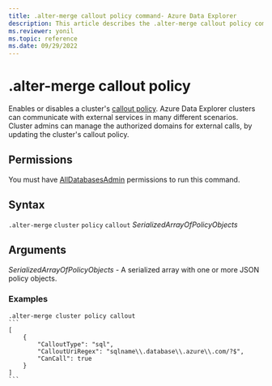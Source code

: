```yaml
---
title: .alter-merge callout policy command- Azure Data Explorer
description: This article describes the .alter-merge callout policy command in Azure Data Explorer.
ms.reviewer: yonil
ms.topic: reference
ms.date: 09/29/2022
---
```

# .alter-merge callout policy

Enables or disables a cluster's [callout policy](calloutpolicy.md). Azure Data Explorer clusters can communicate with external services in many different scenarios. Cluster admins can manage the authorized domains for external calls, by updating the cluster's callout policy.

## Permissions

You must have [AllDatabasesAdmin](access-control/role-based-access-control.md) permissions to run this command.

## Syntax

`.alter-merge` `cluster` `policy` `callout` *SerializedArrayOfPolicyObjects*

## Arguments

*SerializedArrayOfPolicyObjects* - A serialized array with one or more JSON policy objects.

### Examples

````kusto
.alter-merge cluster policy callout
```
[
    {
        "CalloutType": "sql",
        "CalloutUriRegex": "sqlname\\.database\\.azure\\.com/?$",
        "CanCall": true
    }
]
```
````
